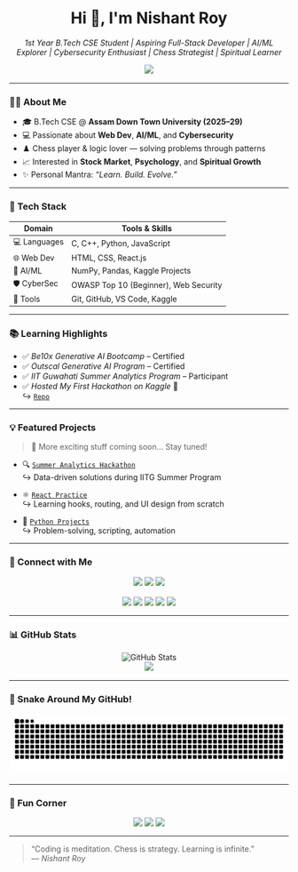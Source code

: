 <h1 align="center">Hi 👋, I'm Nishant Roy</h1>

<p align="center">
  <i>1st Year B.Tech CSE Student | Aspiring Full-Stack Developer | AI/ML Explorer | Cybersecurity Enthusiast | Chess Strategist | Spiritual Learner</i>
</p>

<p align="center">
  <img src="https://capsule-render.vercel.app/api?type=waving&color=gradient&height=100&section=header&text=Nishant%20Roy&fontAlign=center&fontColor=fff&fontSize=40" />
</p>

---

### 👨‍💻 About Me

- 🎓 B.Tech CSE @ **Assam Down Town University (2025–29)**
- 💻 Passionate about **Web Dev**, **AI/ML**, and **Cybersecurity**
- ♟️ Chess player & logic lover — solving problems through patterns
- 📈 Interested in **Stock Market**, **Psychology**, and **Spiritual Growth**
- ✨ Personal Mantra: _“Learn. Build. Evolve.”_

---

### 🚀 Tech Stack

| Domain         | Tools & Skills                                       |
|----------------|-------------------------------------------------------|
| 💻 Languages    | C, C++, Python, JavaScript                            |
| 🌐 Web Dev      | HTML, CSS, React.js                                   |
| 🤖 AI/ML        | NumPy, Pandas, Kaggle Projects                        |
| 🛡️ CyberSec     | OWASP Top 10 (Beginner), Web Security                 |
| 🔧 Tools        | Git, GitHub, VS Code, Kaggle                          |

---

### 📚 Learning Highlights

- ✅ *Be10x Generative AI Bootcamp* – Certified
- ✅ *Outscal Generative AI Program* – Certified
- ✅ *IIT Guwahati Summer Analytics Program* – Participant
- ✅ *Hosted My First Hackathon on Kaggle* 🎯  
  ↪️ [`Repo`](https://github.com/nishantroy449/SummerAnalytics-Hackathon)

---

### 💡 Featured Projects

> 🧠 More exciting stuff coming soon… Stay tuned!

- 🔍 [`Summer Analytics Hackathon`](https://github.com/nishantroy449/SummerAnalytics-Hackathon)  
  ↪️ Data-driven solutions during IITG Summer Program

- ⚛️ [`React Practice`](https://github.com/nishantroy449/react-practice)  
  ↪️ Learning hooks, routing, and UI design from scratch

- 🐍 [`Python Projects`](https://github.com/nishantroy449/python-projects)  
  ↪️ Problem-solving, scripting, automation

---

### 📌 Connect with Me

<p align="center">
  <a href="https://www.linkedin.com/in/nishantroy449"><img src="https://img.shields.io/badge/LinkedIn-blue?style=for-the-badge&logo=linkedin" /></a>
  <a href="https://github.com/nishantroy449"><img src="https://img.shields.io/badge/GitHub-black?style=for-the-badge&logo=github" /></a>
  <a href="mailto:roy.nishant449@gmail.com"><img src="https://img.shields.io/badge/Gmail-red?style=for-the-badge&logo=gmail&logoColor=white" /></a><br><br>
  <a href="https://www.instagram.com/_nisxant.13?igsh=aTlyMDk5ajlzOXJm"><img src="https://img.shields.io/badge/Instagram-E4405F?style=for-the-badge&logo=instagram&logoColor=white" /></a>
  <a href="https://x.com/SwaggerRoyyy"><img src="https://img.shields.io/badge/Twitter-1DA1F2?style=for-the-badge&logo=twitter&logoColor=white" /></a>
  <a href="https://in.pinterest.com/nishantroy449/"><img src="https://img.shields.io/badge/Pinterest-BD081C?style=for-the-badge&logo=pinterest&logoColor=white" /></a>
  <a href="https://www.reddit.com/user/Morgan3214"><img src="https://img.shields.io/badge/Reddit-FF4500?style=for-the-badge&logo=reddit&logoColor=white" /></a>
  <a href="https://m.facebook.com/profile.php?id=100054067237798"><img src="https://img.shields.io/badge/Facebook-1877F2?style=for-the-badge&logo=facebook&logoColor=white" /></a>
</p>

---

### 📊 GitHub Stats

<p align="center">
  <img src="https://github-readme-stats.vercel.app/api?username=nishantroy449&show_icons=true&theme=radical&border_radius=15" alt="GitHub Stats" />
  <br/>
  <img src="https://github-readme-streak-stats.herokuapp.com/?user=nishantroy449&theme=radical&border_radius=15" />
</p>

---

### 🐍 Snake Around My GitHub!

<p align="center">
  <img src="https://github.com/nishantroy449/nishantroy449/blob/output/github-contribution-grid-snake.svg" alt="snake animation" />
</p>


---

### 🐾 Fun Corner

<p align="center">
  <img src="https://raw.githubusercontent.com/rodrigograca31/rodrigograca31/master/cat.gif" width="80" />
  <img src="https://raw.githubusercontent.com/rodrigograca31/rodrigograca31/master/dog.gif" width="90" />
  <img src="https://raw.githubusercontent.com/rodrigograca31/rodrigograca31/master/pusheen.gif" width="80" />
</p>

---

> “Coding is meditation. Chess is strategy. Learning is infinite.”  
> — *Nishant Roy*
